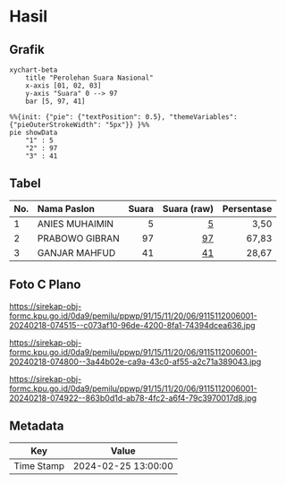 # Hasil

## Grafik

```mermaid
xychart-beta
    title "Perolehan Suara Nasional"
    x-axis [01, 02, 03]
    y-axis "Suara" 0 --> 97
    bar [5, 97, 41]
```

```mermaid
%%{init: {"pie": {"textPosition": 0.5}, "themeVariables": {"pieOuterStrokeWidth": "5px"}} }%%
pie showData
    "1" : 5
    "2" : 97
    "3" : 41
```

## Tabel

| No. | Nama Paslon    | Suara | Suara (raw) | Persentase |
|:--- |:-------------- | -----:| -----------:| ----------:|
| 1   | ANIES MUHAIMIN | 5     | [5][p-1]    | 3,50       |
| 2   | PRABOWO GIBRAN | 97    | [97][p-2]   | 67,83      |
| 3   | GANJAR MAHFUD  | 41    | [41][p-3]   | 28,67      |


[p-1]: https://github.com/gigit-pemilu/pemilu-2024/blob/main/pilpres/hitung-suara/sub/91-papua/sub/15-waropen/sub/11-oudate/sub/2006-ruambak-jaya/sub/001-tps/sub/paslon-1.txt
[p-2]: https://github.com/gigit-pemilu/pemilu-2024/blob/main/pilpres/hitung-suara/sub/91-papua/sub/15-waropen/sub/11-oudate/sub/2006-ruambak-jaya/sub/001-tps/sub/paslon-2.txt
[p-3]: https://github.com/gigit-pemilu/pemilu-2024/blob/main/pilpres/hitung-suara/sub/91-papua/sub/15-waropen/sub/11-oudate/sub/2006-ruambak-jaya/sub/001-tps/sub/paslon-3.txt

## Foto C Plano

https://sirekap-obj-formc.kpu.go.id/0da9/pemilu/ppwp/91/15/11/20/06/9115112006001-20240218-074515--c073af10-96de-4200-8fa1-74394dcea636.jpg

https://sirekap-obj-formc.kpu.go.id/0da9/pemilu/ppwp/91/15/11/20/06/9115112006001-20240218-074800--3a44b02e-ca9a-43c0-af55-a2c71a389043.jpg

https://sirekap-obj-formc.kpu.go.id/0da9/pemilu/ppwp/91/15/11/20/06/9115112006001-20240218-074922--863b0d1d-ab78-4fc2-a6f4-79c3970017d8.jpg


## Metadata

| Key        | Value               |
| ---------- | ------------------- |
| Time Stamp | 2024-02-25 13:00:00 |



